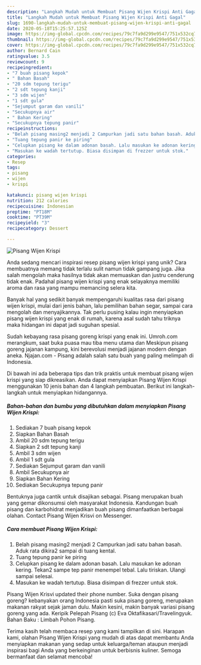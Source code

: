 ```yaml
---
description: "Langkah Mudah untuk Membuat Pisang Wijen Krispi Anti Gagal"
title: "Langkah Mudah untuk Membuat Pisang Wijen Krispi Anti Gagal"
slug: 1690-langkah-mudah-untuk-membuat-pisang-wijen-krispi-anti-gagal
date: 2020-05-18T15:25:57.125Z
image: https://img-global.cpcdn.com/recipes/79c7fa9d299e9547/751x532cq70/pisang-wijen-krispi-foto-resep-utama.jpg
thumbnail: https://img-global.cpcdn.com/recipes/79c7fa9d299e9547/751x532cq70/pisang-wijen-krispi-foto-resep-utama.jpg
cover: https://img-global.cpcdn.com/recipes/79c7fa9d299e9547/751x532cq70/pisang-wijen-krispi-foto-resep-utama.jpg
author: Bernard Cain
ratingvalue: 3.5
reviewcount: 9
recipeingredient:
- "7 buah pisang kepok"
- " Bahan Basah"
- "20 sdm tepung terigu"
- "2 sdt tepung kanji"
- "3 sdm wijen"
- "1 sdt gula"
- "Sejumput garam dan vanili"
- "Secukupnya air"
- " Bahan Kering"
- "Secukupnya tepung panir"
recipeinstructions:
- "Belah pisang masing2 menjadi 2 Campurkan jadi satu bahan basah. Aduk rata dikira2 sampai di tuang kental."
- "Tuang tepung panir ke piring"
- "Celupkan pisang ke dalam adonan basah. Lalu masukan ke adonan kering. Tekan2 sampe tep panir menempel tebal. Lalu tiriskan. Ulangi sampai selesai."
- "Masukan ke wadah tertutup. Biasa disimpan di frezzer untuk stok."
categories:
- Resep
tags:
- pisang
- wijen
- krispi

katakunci: pisang wijen krispi 
nutrition: 212 calories
recipecuisine: Indonesian
preptime: "PT18M"
cooktime: "PT39M"
recipeyield: "3"
recipecategory: Dessert

---
```



![Pisang Wijen Krispi](https://img-global.cpcdn.com/recipes/79c7fa9d299e9547/751x532cq70/pisang-wijen-krispi-foto-resep-utama.jpg)

Anda sedang mencari inspirasi resep pisang wijen krispi yang unik? Cara membuatnya memang tidak terlalu sulit namun tidak gampang juga. Jika salah mengolah maka hasilnya tidak akan memuaskan dan justru cenderung tidak enak. Padahal pisang wijen krispi yang enak selayaknya memiliki aroma dan rasa yang mampu memancing selera kita.

Banyak hal yang sedikit banyak mempengaruhi kualitas rasa dari pisang wijen krispi, mulai dari jenis bahan, lalu pemilihan bahan segar, sampai cara mengolah dan menyajikannya. Tak perlu pusing kalau ingin menyiapkan pisang wijen krispi yang enak di rumah, karena asal sudah tahu triknya maka hidangan ini dapat jadi suguhan spesial.

Sudah kebayang rasa pisang goreng krispi yang enak ini. Umroh.com merangkum, saat buka puasa mau tiba menu utama dan Meskipun pisang goreng jajanan kampung, kini berevolusi menjadi jajanan modern dengan aneka. Njajan.com - Pisang adalah salah satu buah yang paling melimpah di Indonesia.


Di bawah ini ada beberapa tips dan trik praktis untuk membuat pisang wijen krispi yang siap dikreasikan. Anda dapat menyiapkan Pisang Wijen Krispi menggunakan 10 jenis bahan dan 4 langkah pembuatan. Berikut ini langkah-langkah untuk menyiapkan hidangannya.

<!--inarticleads1-->

##### Bahan-bahan dan bumbu yang dibutuhkan dalam menyiapkan Pisang Wijen Krispi:

1. Sediakan 7 buah pisang kepok
1. Siapkan  Bahan Basah
1. Ambil 20 sdm tepung terigu
1. Siapkan 2 sdt tepung kanji
1. Ambil 3 sdm wijen
1. Ambil 1 sdt gula
1. Sediakan Sejumput garam dan vanili
1. Ambil Secukupnya air
1. Siapkan  Bahan Kering
1. Sediakan Secukupnya tepung panir


Bentuknya juga cantik untuk disajikan sebagai. Pisang merupakan buah yang gemar dikonsumsi oleh masyarakat Indonesia. Kandungan buah pisang dan karbohidrat menjadikan buah pisang dimanfaatkan berbagai olahan. Contact Pisang Wijen Krisvi on Messenger. 

<!--inarticleads2-->

##### Cara membuat Pisang Wijen Krispi:

1. Belah pisang masing2 menjadi 2 Campurkan jadi satu bahan basah. Aduk rata dikira2 sampai di tuang kental.
1. Tuang tepung panir ke piring
1. Celupkan pisang ke dalam adonan basah. Lalu masukan ke adonan kering. Tekan2 sampe tep panir menempel tebal. Lalu tiriskan. Ulangi sampai selesai.
1. Masukan ke wadah tertutup. Biasa disimpan di frezzer untuk stok.


Pisang Wijen Krisvi updated their phone number. Suka dengan pisang goreng? kebanyakan orang Indonesia pasti suka pisang goreng, merupakan makanan rakyat sejak jaman dulu. Makin kesini, makin banyak variasi pisang goreng yang ada. Keripik Pelepah Pisang (c) Eva Oktafikasari/Travelingyuk. Bahan Baku : Limbah Pohon Pisang. 

Terima kasih telah membaca resep yang kami tampilkan di sini. Harapan kami, olahan Pisang Wijen Krispi yang mudah di atas dapat membantu Anda menyiapkan makanan yang sedap untuk keluarga/teman ataupun menjadi inspirasi bagi Anda yang berkeinginan untuk berbisnis kuliner. Semoga bermanfaat dan selamat mencoba!
